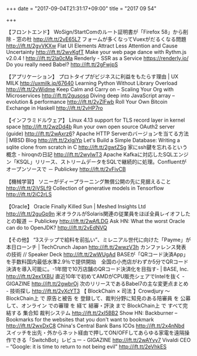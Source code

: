 +++
date = "2017-09-04T21:31:17+09:00"
title = "2017 09 54"

+++

【フロントエンド】
WoSign/StartComのルート証明書が「Firefox 58」から削除 - 窓の杜 http://ift.tt/2vE65L7
フォームが多くなってVuexがだるくなる問題 http://ift.tt/2gvVKXw
Flat UI Elements Attract Less Attention and Cause Uncertainty http://ift.tt/2wvKgfT
Make your web page dance with Rythm.js v2.0.4 ! http://ift.tt/2la0cMa
Renderly - SSR as a Service https://renderly.io/
Do you really need Babel? http://ift.tt/2gFwjpS

【アプリケーション】
プロトタイプがビジネスに利益をもたらす理由 | UX MILK http://uxmilk.jp/67640
Learning Python Without Library Overload http://ift.tt/2vWidme
Keep Calm and Carry on – Scaling Your Org with Microservices http://ift.tt/2gusosq
Diving deep into JavaScript array – evolution & performance http://ift.tt/2vZlFwb
Roll Your Own Bitcoin Exchange in Haskell http://ift.tt/2vHP7ro

【インフラミドルウェア】
Linux 4.13 support for TLS record layer in kernel space http://ift.tt/2wzDd4b
Run your own open source OAuth2 server (guide) http://ift.tt/2wAxrz6?
Apache HTTP Serverのバージョンを当てる方法 | MBSD Blog http://ift.tt/2xIgjYp
Let's Build a Simple Database: Writing a sqlite clone from scratch in C http://ift.tt/2gwtZSg
家にssh鍵を忘れるという概念 - hiroqnの日記 http://ift.tt/2wyIwT3
Apache Kafkaに対応したSQLエンジン「KSQL」リリース、ストリームデータをSQLで継続的に処理。Confluentがオープンソースで － Publickey http://ift.tt/2vFivCB

【機械学習】
ソニーがディープラーニング無償公開の先に見据えること http://ift.tt/2iVSLf9
Collection of generative models in Tensorflow http://ift.tt/2iC2rLS

【Oracle】
Oracle Finally Killed Sun | Meshed Insights Ltd http://ift.tt/2guGp9n
米オラクルがSolaris関連の従業員をほぼ全員レイオフしたとの報道 － Publickey http://ift.tt/2wAfLDG
Ask HN: What the worst Oracle can do to OpenJDK? http://ift.tt/2vEdNVQ

【その他】
“3ステップで給料を前払い”、ミレニアル世代に向けた「Payme」が本日ローンチ | TechCrunch Japan http://ift.tt/2wwzV3h
カンファレンス発表の技術 // Speaker Deck http://ift.tt/2wWUgAd
BASEが「QRコード決済App」を手数料国内最低水準2.9％で提供開始　全国の小売店がわずか5分でQRコード決済を導入可能に。-1年間で10万店舗のQRコード決済化を目指す- | BASE, Inc. http://ift.tt/2ex1XBU
直近10年で初めてAMDがCPU販売シェアでIntelを抜く - GIGAZINE http://ift.tt/2gwbrOj
次のリリースであるBabel7の主な変更点まとめ - 技術探し http://ift.tt/2vXcYT3
【 BlockChain × 司法 】Crowdjury 〜 BlockChain上 で 原告と被告 を 登録して、裁判分野に知見のある陪審員 を 公募 して、オンライン での審理 を 経て 結審・評決 まで BlockChain上 で すべて完結する 集合知 裁判システム http://ift.tt/2xI5BB2
Show HN: Backburner – Bookmarks for the websites that you don't want to bookmark http://ift.tt/2wxDxC8
China's Central Bank Bans ICOs http://ift.tt/2x4nNbd
スイッチを出先・外からネット経由で押してON/OFFしてあらゆる家電を遠隔操作できる「SwitchBot」レビュー - GIGAZINE http://ift.tt/2wAYvy7
Vivaldi CEO – “Google: it is time to return to not being evil” http://ift.tt/2eVhkES


